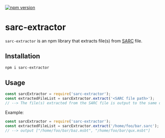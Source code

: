 [![npm version](https://badge.fury.io/js/sarc-extractor.svg)](https://badge.fury.io/js/sarc-extractor)

# sarc-extractor
`sarc-extractor` is an npm library that extracts file(s) from [SARC](http://mk8.tockdom.com/wiki/SARC_(File_Format)) file.

## Installation
``` sh
npm i sarc-extractor
```
## Usage
``` js
const sarcExtractor = require('sarc-extractor');
const extractedFileList = sarcExtractor.extract('<SARC file path>');
// --> The file(s) extracted from the SARC file is output to the same directory as the SARC file.
```

Example:
``` js
const sarcExtractor = require('sarc-extractor');
const extractedFileList = sarcExtractor.extract('/home/foo/bar.sarc');
// --> output ["/home/foo/bar/baz.msbt", "/home/foo/bar/qux.msbt"]
```